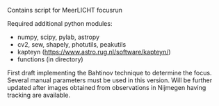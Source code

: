 Contains script for MeerLICHT focusrun

Required additional python modules:
* numpy, scipy, pylab, astropy
* cv2, sew, shapely, photutils, peakutils
* kapteyn (https://www.astro.rug.nl/software/kapteyn/)
* functions (in directory)

First draft implementing the Bahtinov technique to determine the focus. Several manual parameters must be used in this version. Will be further updated after images obtained from observations in Nijmegen having tracking are available.

